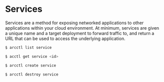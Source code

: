 # Services

Services are a method for exposing networked applications to other applications within your cloud
environment. At minimum, services are given a unique name and a target deployment to forward traffic
to, and return a URL that can be used to access the underlying application.

```sh
$ arcctl list service

$ acctl get service <id>

$ arcctl create service

$ arcctl destroy service
```
